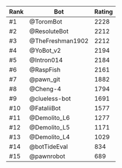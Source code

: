 Rank|Bot|Rating
---|---|---
#1|@ToromBot|2228
#2|@ResoluteBot|2212
#3|@TheFreshman1902|2212
#4|@YoBot_v2|2194
#5|@Intron014|2184
#6|@RaspFish|2161
#7|@pawn_git|1882
#8|@Cheng-4|1794
#9|@clueless-bot|1691
#10|@FataliiBot|1577
#11|@Demolito_L6|1277
#12|@Demolito_L5|1171
#13|@Demolito_L4|1029
#14|@botTideEval|834
#15|@pawnrobot|689
